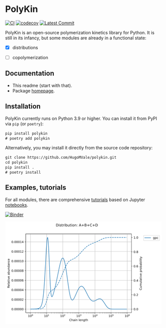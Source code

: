 # PolyKin

[![CI](https://github.com/HugoMVale/polykin/actions/workflows/CI.yml/badge.svg)](https://github.com/HugoMVale/polykin/actions)
[![codecov](https://codecov.io/gh/HugoMVale/polykin/branch/main/graph/badge.svg?token=QfqQLX2rHx)](https://codecov.io/gh/HugoMVale/polykin)
[![Latest Commit](https://img.shields.io/github/last-commit/HugoMVale/polykin)](https://img.shields.io/github/last-commit/HugoMVale/polykin)

PolyKin is an open-source polymerization kinetics library for Python. It is still in its
infancy, but some modules are already in a functional state:

- [x] distributions
- [ ] copolymerization  
 

## Documentation

* This readme (start with that).
* Package [homepage](https://hugomvale.github.io/polykin/).


## Installation

PolyKin currently runs on Python 3.9 or higher. You can install it from PyPI via `pip` (or `poetry`):
```
pip install polykin
# poetry add polykin
```

Alternatively, you may install it directly from the source code repository:
```
git clone https://github.com/HugoMVale/polykin.git
cd polykin
pip install . 
# poetry install
```

## Examples, tutorials

For all modules, there are comprehensive [tutorials](https://hugomvale.github.io/polykin/tutorials/distributions/)
 based on Jupyter [notebooks](https://github.com/HugoMVale/polykin/tree/main/docs/tutorials).

[![Binder](https://mybinder.org/badge_logo.svg)](https://mybinder.org/v2/gh/HugoMVale/polykin/main)

<p align="center">
  <img src="https://github.com/HugoMVale/polykin/blob/main/docs/blend.svg" width=600 alt="MWD of a polymer blend">
</p>